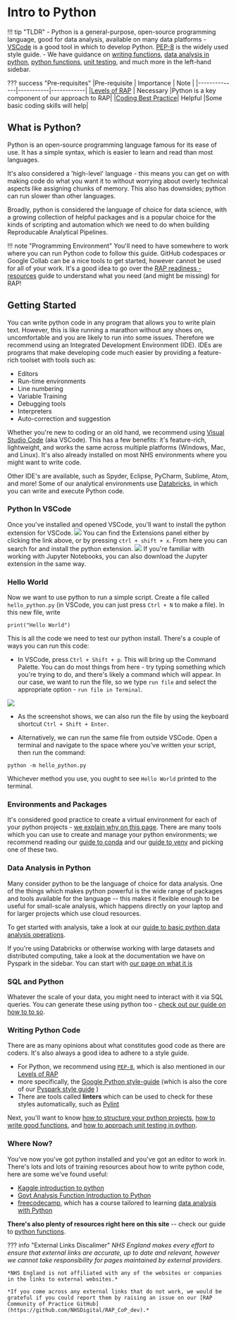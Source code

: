 # Intro to Python

!!! tip "TLDR"
    - Python is a general-purpose, open-source programming language, good for data analysis, available on many data platforms
    - [VSCode](https://code.visualstudio.com/) is a good tool in which to develop Python. [PEP-8](https://peps.python.org/pep-0008/) is the widely used style guide.
    - We have guidance on [writing functions](python-functions.md), [data analysis in python](basic-python-data-analysis-operations.md), [python functions](python-functions.md), [unit testing](unit-testing.md), and much more in the left-hand sidebar. 


??? success "Pre-requisites"
    |Pre-requisite |  Importance |  Note |
    |--------------|-----------|------------|
    |[Levels of RAP](../../introduction_to_RAP/levels_of_RAP.md) |  Necessary  |Python is a key component of our approach to RAP|
    |[Coding Best Practice](coding-../../implementing_RAP/coding-best-practice.md)| Helpful |Some basic coding skills will help|

## What is Python?

Python is an open-source programming language famous for its ease of use. It has a simple syntax, which is easier to learn and read than most languages. 

It's also considered a 'high-level' language - this means you can get on with making code do what you want it to without worrying about overly technical aspects like assigning chunks of memory. This also has downsides; python can run slower than other languages. 

Broadly, python is considered the language of choice for data science, with a growing collection of helpful packages and is a popular choice for the kinds of scripting and automation which we need to do when building Reproducable Analytical Pipelines.

<!-- There's more information about python available on the [official website](https://www.python.org/) -->

!!! note "Programming Environment"
    You'll need to have somewhere to work where you can run Python code to follow this guide. GitHub codespaces or Google Collab can be a nice tools to get started, however cannot be used for all of your work. It's a good idea to go over the [RAP readiness - resources](https://nhsdigital.github.io/rap-community-of-practice/implementing_RAP/rap-readiness/#resources) guide to understand what you need (and might be missing) for RAP!

<!-- ## Installation

??? "Linux"
You can install python via the commandline by entering
`    sudo apt-get install python3
   `
Alternatively, you can use your Linux flavour's package manager if you prefer.

??? "Windows"
There are two ways we can install python on Windows.

    - The easiest is probably to download the installer [directly from the python website](https://www.python.org/downloads/). When you run this, **make sure that you tick the option which says 'add to PATH?'**.
    - You can also install python from the Microsoft Store. To do this, simply open the Store from your Start menu, search for python, and click install.

??? "Mac"
As with Windows, there are two routes you can follow here.

    - You can download the [Mac installer directly from the python website](https://www.python.org/downloads/macos/).
    - You could install via the commandline using the Homebrew tool. This involves a couple more steps - find a [guide here](https://docs.python-guide.org/starting/install3/osx/). -->

## Getting Started

You can write python code in any program that allows you to write plain text. However, this is like running a marathon without any shoes on, uncomfortable and you are likely to run into some issues. Therefore we recommend using an Integrated Development Environment (IDE). IDEs are programs that make developing code much easier by providing a feature-rich toolset with tools such as:

* Editors
* Run-time environments
* Line numbering
* Variable Training
* Debugging tools
* Interpreters
* Auto-correction and suggestion

Whether you're new to coding or an old hand, we recommend using [Visual Studio Code](https://code.visualstudio.com/) (aka VSCode). This has a few benefits: it's feature-rich, lightweight, and works the same across multiple platforms (Windows, Mac, and Linux). It's also already installed on most NHS environments where you might want to write code.

Other IDE's are available, such as Spyder, Eclipse, PyCharm, Sublime, Atom, and more!
Some of our analytical environments use [Databricks](https://www.databricks.com/), in which you can write and execute Python code.
### Python In VSCode

Once you've installed and opened VSCode, you'll want to install the python extension for VSCode.
![](docs\images\extensions_img.png)
You can find the Extensions panel either by clicking the link above, or by pressing `ctrl + shift + x`.
From here you can search for and install the python extension.
![](\docs\images\python_extension.png)
If you're familiar with working with Jupyter Notebooks, you can also download the Jupyter extension in the same way.

### Hello World

Now we want to use python to run a simple script. Create a file called `hello_python.py` (in VSCode, you can just press `Ctrl + N` to make a file). In this new file, write

```
print("Hello World")
```

This is all the code we need to test our python install. There's a couple of ways you can run this code:

- In VSCode, press `Ctrl + Shift + p`. This will bring up the Command Palette. You can do most things from here - try typing something which you're trying to do, and there's likely a command which will appear. In our case, we want to run the file, so we type `run file` and select the appropriate option - `run file in Terminal`.

![](../../images/vscode_run_file.png)

- As the screenshot shows, we can also run the file by using the keyboard shortcut `Ctrl + Shift + Enter`.

- Alternatively, we can run the same file from outside VSCode. Open a terminal and navigate to the space where you've written your script, then run the command:

```
python -m hello_python.py
```


Whichever method you use, you ought to see `Hello World` printed to the terminal.

### Environments and Packages

It's considered good practice to create a virtual environment for each of your python projects - [we explain why on this page](virtual-environments/why-use-virtual-environments.md). There are many tools which you can use to create and manage your python environments; we recommend reading our [guide to conda](virtual-environments/conda.md) and our [guide to venv](virtual-environments/venv.md) and picking one of these two. 

### Data Analysis in Python

Many consider python to be the language of choice for data analysis. One of the things which makes python powerful is the wide range of packages and tools available for the language -- this makes it flexible enough to be useful for small-scale analysis, which happens directly on your laptop and for larger projects which use cloud resources. 

To get started with analysis, take a look at our [guide to basic python data analysis operations](basic-python-data-analysis-operations.md).

If you're using Databricks or otherwise working with large datasets and distributed computing, take a look at the documentation we have on Pyspark in the sidebar. You can start with [our page on what it is](../pyspark/README.md)

### SQL and Python

Whatever the scale of your data, you might need to interact with it via SQL queries. You can generate these using python too - [check out our guide on how to to so](using-f-strings-sql-queries.md).

### Writing Python Code

There are as many opinions about what constitutes good code as there are coders. It's also always a good idea to adhere to a style guide. 

* For Python, we recommend using [`PEP-8`](https://peps.python.org/pep-0008/), which is also mentioned in our [Levels of RAP](../introduction_to_RAP/levels_of_RAP.md)
* more specifically, the [Google Python style-guide](https://github.com/google/styleguide/blob/gh-pages/pyguide.md) (which is also the core of our [Pyspark style guide](../training_resources/pyspark/pyspark-style-guide/) )
* There are tools called **linters** which can be used to check for these styles automatically, such as [Pylint](https://pypi.org/project/pylint/)

Next, you'll want to know [how to structure your python projects](project-structure-and-packaging.md), [how to write good functions](python-functions.md), and [how to approach unit testing in python](unit-testing.md).

### Where Now?
You've now you've got python installed and you've got an editor to work in. There's lots and lots of training resources about how to write python code, here are some we've found useful:

- [Kaggle introduction to python](https://www.kaggle.com/learn/python)
- [Govt Analysis Function Introduction to Python](https://analysisfunction.civilservice.gov.uk/training/introduction-to-python/)
- [freecodecamp](https://www.freecodecamp.org), which has a course tailored to learning [data analysis with Python](https://www.freecodecamp.org/learn/data-analysis-with-python/)

**There's also plenty of resources right here on this site** -- check our guide to [python functions](python-functions.md).

??? info "External Links Discalimer"
    *NHS England makes every effort to ensure that external links are accurate, up to date and relevant, however we cannot take responsibility for pages maintained by external providers.*

    *NHS England is not affiliated with any of the websites or companies in the links to external websites.*

    *If you come across any external links that do not work, we would be grateful if you could report them by raising an issue on our [RAP Community of Practice GitHub](https://github.com/NHSDigital/RAP_CoP_dev).*
